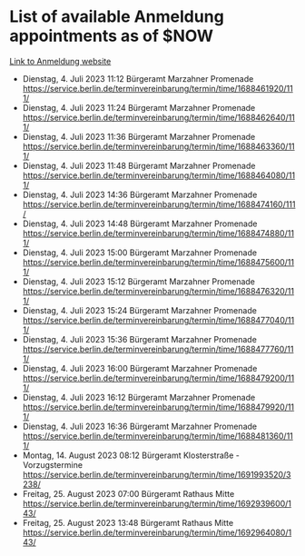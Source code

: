 # List of available Anmeldung appointments as of $NOW
[Link to Anmeldung website](https://service.berlin.de/terminvereinbarung/termin/tag.php?termin=1&anliegen[]=120686&dienstleisterlist=122210,122217,327316,122219,327312,122227,327314,122231,327346,122243,327348,122254,122252,329742,122260,329745,122262,329748,122271,327278,122273,327274,122277,327276,330436,122280,327294,122282,327290,122284,327292,122291,327270,122285,327266,122286,327264,122296,327268,150230,329760,122297,327286,122294,327284,122312,329763,122314,329775,122304,327330,122311,327334,122309,327332,317869,122281,327352,122279,329772,122283,122276,327324,122274,327326,122267,329766,122246,327318,122251,327320,122257,327322,122208,327298,122226,327300&herkunft=http%3A%2F%2Fservice.berlin.de%2Fdienstleistung%2F120686%2F)
- Dienstag, 4. Juli 2023 11:12 Bürgeramt Marzahner Promenade https://service.berlin.de/terminvereinbarung/termin/time/1688461920/111/
- Dienstag, 4. Juli 2023 11:24 Bürgeramt Marzahner Promenade https://service.berlin.de/terminvereinbarung/termin/time/1688462640/111/
- Dienstag, 4. Juli 2023 11:36 Bürgeramt Marzahner Promenade https://service.berlin.de/terminvereinbarung/termin/time/1688463360/111/
- Dienstag, 4. Juli 2023 11:48 Bürgeramt Marzahner Promenade https://service.berlin.de/terminvereinbarung/termin/time/1688464080/111/
- Dienstag, 4. Juli 2023 14:36 Bürgeramt Marzahner Promenade https://service.berlin.de/terminvereinbarung/termin/time/1688474160/111/
- Dienstag, 4. Juli 2023 14:48 Bürgeramt Marzahner Promenade https://service.berlin.de/terminvereinbarung/termin/time/1688474880/111/
- Dienstag, 4. Juli 2023 15:00 Bürgeramt Marzahner Promenade https://service.berlin.de/terminvereinbarung/termin/time/1688475600/111/
- Dienstag, 4. Juli 2023 15:12 Bürgeramt Marzahner Promenade https://service.berlin.de/terminvereinbarung/termin/time/1688476320/111/
- Dienstag, 4. Juli 2023 15:24 Bürgeramt Marzahner Promenade https://service.berlin.de/terminvereinbarung/termin/time/1688477040/111/
- Dienstag, 4. Juli 2023 15:36 Bürgeramt Marzahner Promenade https://service.berlin.de/terminvereinbarung/termin/time/1688477760/111/
- Dienstag, 4. Juli 2023 16:00 Bürgeramt Marzahner Promenade https://service.berlin.de/terminvereinbarung/termin/time/1688479200/111/
- Dienstag, 4. Juli 2023 16:12 Bürgeramt Marzahner Promenade https://service.berlin.de/terminvereinbarung/termin/time/1688479920/111/
- Dienstag, 4. Juli 2023 16:36 Bürgeramt Marzahner Promenade https://service.berlin.de/terminvereinbarung/termin/time/1688481360/111/
- Montag, 14. August 2023 08:12 Bürgeramt Klosterstraße - Vorzugstermine https://service.berlin.de/terminvereinbarung/termin/time/1691993520/3238/
- Freitag, 25. August 2023 07:00 Bürgeramt Rathaus Mitte https://service.berlin.de/terminvereinbarung/termin/time/1692939600/143/
- Freitag, 25. August 2023 13:48 Bürgeramt Rathaus Mitte https://service.berlin.de/terminvereinbarung/termin/time/1692964080/143/
